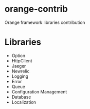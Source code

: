 # orange-contrib
Orange framework libraries contribution

# Libraries
* Option
* HttpClient
* Jaeger
* Newrelic
* Logging
* Error
* Queue
* Configuration Management
* Database
* Localization